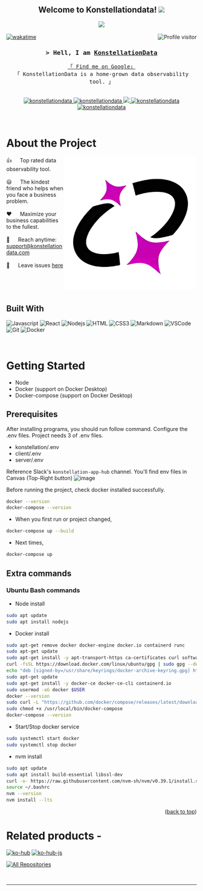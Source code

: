 
<h2 align="center">
  Welcome to Konstellationdata!
  <img src="https://media.giphy.com/media/hvRJCLFzcasrR4ia7z/giphy.gif" width="28">
</h2>


<p align="center">
  <a href="https://github.com/konstellationdata"><img src="https://readme-typing-svg.herokuapp.com/?lines=We%20have%20200%20Programmers;Data%20observability%20Platform;Established%20in%202024;Always%20learning%20new%20things&center=true&width=380&height=45"></a>
</p>



<a href="https://komarev.com/ghpvc/?username=konstellationddata">
  <img align="right" src="https://komarev.com/ghpvc/?username=konstellationdata&label=Visitors&color=0e75b6&style=flat" alt="Profile visitor" />
</a>


[![wakatime](https://wakatime.com/badge/user/eebb3dd8-d9b2-40de-9b88-6fd6cac99dbc.svg)](https://wakatime.com/@eebb3dd8-d9b2-40de-9b88-6fd6cac99dbc)

<!-- Intro  -->
<h3 align="center">
        <samp>&gt; Hell, I am
                <b><a target="_blank" href="https://konstellationdata.com">KonstellationData</a></b>
        </samp>
</h3>


<p align="center"> 
  <samp>
    <a href="https://www.google.com/search?q=konstellationdata">「 Find me on Google」</a>
    <br>
    「 KonstellationData is a home-grown data observability tool. 」
    <br>
    <br>
  </samp>
</p>

<p align="center">
 <a href="https://konstellationdata.com" target="blank">
  <img src="https://img.shields.io/badge/Website-DC143C?style=for-the-badge&logo=medium&logoColor=white" alt="konstellationdata" />
 </a>
 <a href="https://linkedin.com/in/al-siam" target="_blank">
  <img src="https://img.shields.io/badge/LinkedIn-0077B5?style=for-the-badge&logo=linkedin&logoColor=white" alt="konstellationdata"/>
 </a>
 <a href="https://twitter.com/_konstellationdata" target="_blank">
  <img src="https://img.shields.io/badge/Twitter-1DA1F2?style=for-the-badge&logo=twitter&logoColor=white" />
 </a>
 <a href="https://instagram.com/_konstellationdata" target="_blank">
  <img src="https://img.shields.io/badge/Instagram-fe4164?style=for-the-badge&logo=instagram&logoColor=white" alt="konstellationdata" />
 </a> 
 <a href="https://facebook.com/konstellationdata.dev" target="_blank">
  <img src="https://img.shields.io/badge/Facebook-20BEFF?&style=for-the-badge&logo=facebook&logoColor=white" alt="konstellationdata"  />
  </a> 
</p>
<br />

<!-- About Section -->
 # About the Project
 
<p>
 <img align="right" width="350" src="/assets/ko-logo-1600.jfif" alt="Coding gif" />
  
 👍 &emsp; Top rated data observability tool. <br/><br/>
 😃 &emsp; The kindest friend who helps when you face a business problem. <br/><br/>
 ❤️ &emsp; Maximize your business capabilities to the fullest.<br/><br/>
 📧 &emsp; Reach anytime: support@konstellationdata.com<br/><br/>
 💬 &emsp; Leave issues [here](https://github.com/konstellationdata/konstellationdata/issues)

</p>

<br/>
<br/>
<br/>

## Built With

![Javascript](https://img.shields.io/badge/Javascript-F0DB4F?style=for-the-badge&labelColor=black&logo=javascript&logoColor=F0DB4F)
![React](https://img.shields.io/badge/-React-61DBFB?style=for-the-badge&labelColor=black&logo=react&logoColor=61DBFB)
![Nodejs](https://img.shields.io/badge/Nodejs-3C873A?style=for-the-badge&labelColor=black&logo=node.js&logoColor=3C873A)
![HTML](https://img.shields.io/badge/HTML5-E34F26?style=for-the-badge&logo=html5&logoColor=white)
![CSS3](https://img.shields.io/badge/CSS3-1572B6?style=for-the-badge&logo=css3&logoColor=white)
![Markdown](https://img.shields.io/badge/Markdown-000000?style=for-the-badge&logo=markdown&logoColor=white)
![VSCode](https://img.shields.io/badge/Visual_Studio-0078d7?style=for-the-badge&logo=visual%20studio&logoColor=white)
![Git](https://img.shields.io/badge/Git-F05032?style=for-the-badge&logo=git&logoColor=white)
![Docker](https://img.shields.io/badge/Docker-0078d7?style=for-the-badge&logo=docker&logoColor=white)

<br/>

<!-- GETTING STARTED -->
# Getting Started
- Node
- Docker (support on Docker Desktop)
- Docker-compose (support on Docker Desktop)

## Prerequisites

After installing programs, you should run follow command. Configure the .env files. Project needs 3 of .env files.
- konstellation/.env
- client/.env
- server/.env

Reference Slack's `konstellation-app-hub` channel. You'll find env files in Canvas (Top-Right button)
![image](https://github.com/konstellationdata/konstellation/assets/143094289/48edb7e3-864c-4be9-adef-789569f11aad)


Before running the project, check docker installed successfully.
```bash
docker --version
docker-compose --version
```

* When you first run or project changed, 

```bash
docker-compose up --build
```

* Next times,

```bash
docker-compose up
```

## Extra commands
### Ubuntu Bash commands
* Node install
```bash
sudo apt update
sudo apt install nodejs
```

* Docker install
```bash
sudo apt-get remove docker docker-engine docker.io containerd runc
sudo apt-get update
sudo apt-get install -y apt-transport-https ca-certificates curl software-properties-common
curl -fsSL https://download.docker.com/linux/ubuntu/gpg | sudo gpg --dearmor -o /usr/share/keyrings/docker-archive-keyring.gpg
echo "deb [signed-by=/usr/share/keyrings/docker-archive-keyring.gpg] https://download.docker.com/linux/ubuntu $(lsb_release -cs) stable" | sudo tee /etc/apt/sources.list.d/docker.list > /dev/null
sudo apt-get update
sudo apt-get install -y docker-ce docker-ce-cli containerd.io
sudo usermod -aG docker $USER
docker --version
sudo curl -L "https://github.com/docker/compose/releases/latest/download/docker-compose-$(uname -s)-$(uname -m)" -o /usr/local/bin/docker-compose
sudo chmod +x /usr/local/bin/docker-compose
docker-compose --version
```

* Start/Stop docker service
```bash
sudo systemctl start docker
sudo systemctl stop docker
```
* nvm install
```bash
sudo apt update
sudo apt install build-essential libssl-dev
curl -o- https://raw.githubusercontent.com/nvm-sh/nvm/v0.39.1/install.sh | bash
source ~/.bashrc
nvm --version
nvm install --lts
```

<p align="right">(<a href="#readme-top">back to top</a>)</p>


# Related products -
[![ko-hub](https://github-readme-stats.vercel.app/api/pin/?username=konstellationdata&repo=ko-hub&border_color=7F3FBF&bg_color=0D1117&title_color=C9D1D9&text_color=8B949E&icon_color=7F3FBF)](https://github.com/konstellationdata/itasks)
[![ko-hub-js](https://github-readme-stats.vercel.app/api/pin/?username=konstellationdata&repo=ko-hub-js&border_color=7F3FBF&bg_color=0D1117&title_color=C9D1D9&text_color=8B949E&icon_color=7F3FBF)](https://github.com/konstellationdata/urfolio)

<p align="left">
  <a href="https://github.com/konstellationdata?tab=repositories" target="_blank"><img alt="All Repositories" title="All Repositories" src="https://img.shields.io/badge/-All%20Repos-2962FF?style=for-the-badge&logo=koding&logoColor=white"/></a>
</p>

<br/>
<hr/>
<br/>
